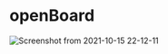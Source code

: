 # openBoard
![Screenshot from 2021-10-15 22-12-11](https://user-images.githubusercontent.com/56231634/137577993-9d6fa42d-47d3-40b7-ba34-f64a3764769c.png)
